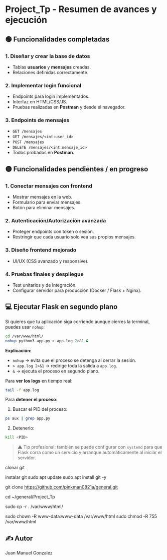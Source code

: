 # Project_Tp - Resumen de avances y ejecución

## 🟢 Funcionalidades completadas

### 1. Diseñar y crear la base de datos
- Tablas **usuarios** y **mensajes** creadas.
- Relaciones definidas correctamente.

### 2. Implementar login funcional
- Endpoints para login implementados.
- Interfaz en HTML/CSS/JS.
- Pruebas realizadas en **Postman** y desde el navegador.

### 3. Endpoints de mensajes
- `GET /mensajes`
- `GET /mensajes/<int:user_id>`
- `POST /mensajes`
- `DELETE /mensajes/<int:mensaje_id>`
- Todos probados en **Postman**.

## 🟡 Funcionalidades pendientes / en progreso

### 1. Conectar mensajes con frontend
- Mostrar mensajes en la web.
- Formulario para enviar mensajes.
- Botón para eliminar mensajes.

### 2. Autenticación/Autorización avanzada
- Proteger endpoints con token o sesión.
- Restringir que cada usuario solo vea sus propios mensajes.

### 3. Diseño frontend mejorado
- UI/UX (CSS avanzado y responsive).

### 4. Pruebas finales y despliegue
- Test unitarios y de integración.
- Configurar servidor para producción (Docker / Flask + Nginx).

## 💻 Ejecutar Flask en segundo plano

Si quieres que tu aplicación siga corriendo aunque cierres la terminal, puedes usar `nohup`:

```bash
cd /var/www/html/
nohup python3 app.py > app.log 2>&1 &
```

**Explicación:**
- `nohup` → evita que el proceso se detenga al cerrar la sesión.
- `> app.log 2>&1` → redirige toda la salida a `app.log`.
- `&` → ejecuta el proceso en segundo plano.

Para **ver los logs** en tiempo real:

```bash
tail -f app.log
```

Para **detener el proceso**:
1. Buscar el PID del proceso:
```bash
ps aux | grep app.py
```
2. Detenerlo:
```bash
kill <PID>
```

> ⚠️ Tip profesional: también se puede configurar con `systemd` para que Flask corra como un servicio y arranque automáticamente al iniciar el servidor.


clonar git

instalar git
sudo apt update
sudo apt install git -y

git clone https://github.com/pinkman0821a/general.git


cd ~/general/Project_Tp

sudo cp -r . /var/www/html/

sudo chown -R www-data:www-data /var/www/html
sudo chmod -R 755 /var/www/html


## ✍️ Autor
Juan Manuel Gonzalez
